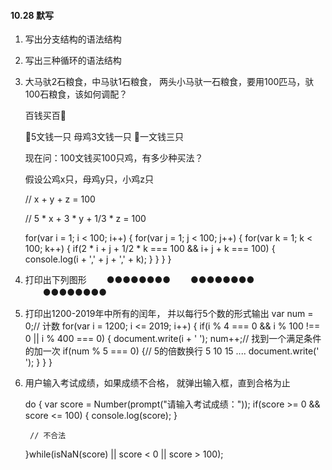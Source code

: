 #### 10.28 默写
1. 写出分支结构的语法结构
2. 写出三种循环的语法结构
3. 大马驮2石粮食，中马驮1石粮食，
   两头小马驮一石粮食，要用100匹马，驮100石粮食，该如何调配？

   百钱买百🐔   

   🐓5文钱一只
   母鸡3文钱一只
   🐤一文钱三只 


   现在问：100文钱买100只鸡，有多少种买法？

   假设公鸡x只，母鸡y只，小鸡z只


   // x + y + z = 100

   // 5 * x + 3 * y + 1/3 * z = 100

   for(var i = 1; i < 100; i++) {
   		for(var j = 1; j < 100; j++) {
   			for(var k = 1; k < 100; k++) {
   				if(2 * i + j + 1/2 * k === 100 && i+ j + k === 100) {
   					console.log(i + ',' + j + ',' + k);
   				}
   			}
   		}
	}












































4. 打印出下列图形
　　●●●●●●●●
　　●●●●●●●●
　　●●●●●●●●

5. 打印出1200-2019年中所有的闰年，
   并以每行5个数的形式输出
   var num = 0;// 计数
   for(var i = 1200; i <= 2019; i++) {
   		if(i % 4 === 0 && i % 100 !== 0  || i % 400 === 0) {
   			document.write(i + ' ');
   			num++;// 找到一个满足条件的加一次
   			if(num % 5 === 0) {// 5的倍数换行  5  10 15 ....
   				document.write('<br/>');
   			}
   			<!-- if(num === 5) {
   				document.write('<br/>');
   				num = 0;// 重置为零，下一行从零开始计数  
   			} -->
  	 	}
	}
6. 用户输入考试成绩，如果成绩不合格，
   就弹出输入框，直到合格为止


   do {
   		var score = Number(prompt("请输入考试成绩："));
         if(score >= 0 && score <= 100) {
            console.log(score);
         }
   		
   		// 不合法 
	}while(isNaN(score) || score < 0 || score > 100);





































































